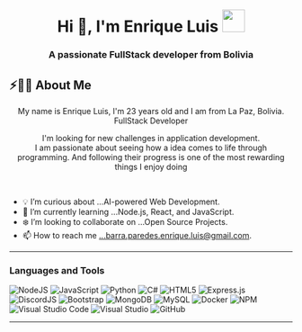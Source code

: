 <h1 align="center">Hi 👋, I'm Enrique Luis <img height="40" src="https://emoji.gg/assets/emoji/7333-parrotdance.gif"></h1>
<h3 align="center">A passionate FullStack developer from Bolivia</h3>

## ⚡🙋‍♂️ About Me

<p align="center" width="150px"> My name is Enrique Luis, I'm 23 years old and I am from La Paz, Bolivia. FullStack Developer</p>
</hr>
<p align="center" width="100px"> I'm looking for new challenges in application development. <br />I am passionate about seeing how a idea comes to life through programming. And following their progress is one of the most rewarding things I enjoy doing</p>



</br>

- 💡 I’m curious about ...AI-powered Web Development.
- 📖 I’m currently learning ...Node.js, React, and JavaScript.
- ❄️ I’m looking to collaborate on ...Open Source Projects.
- 📫 How to reach me ...barra.paredes.enrique.luis@gmail.com.

<hr>

### Languages and Tools  
![NodeJS](https://img.shields.io/badge/node.js-%2343853D.svg?style=for-the-badge&logo=node.js&logoColor=white) ![JavaScript](https://img.shields.io/badge/javascript-%23323330.svg?style=for-the-badge&logo=javascript&logoColor=%23F7DF1E) ![Python](https://img.shields.io/badge/python-%2314354C.svg?style=for-the-badge&logo=python&logoColor=white) ![C#](https://img.shields.io/badge/c%23-%23239120.svg?style=for-the-badge&logo=c-sharp&logoColor=white) ![HTML5](https://img.shields.io/badge/html5-%23E34F26.svg?style=for-the-badge&logo=html5&logoColor=white) ![Express.js](https://img.shields.io/badge/express.js-%23404d59.svg?style=for-the-badge&logo=express&logoColor=%2361DAFB) ![DiscordJS](https://img.shields.io/badge/discord.js-%232C3454.svg?style=for-the-badge&logo=Discord&logoColor=Blue) ![Bootstrap](https://img.shields.io/badge/bootstrap-%23563D7C.svg?style=for-the-badge&logo=bootstrap&logoColor=white) ![MongoDB](https://img.shields.io/badge/MongoDB-%234ea94b.svg?style=for-the-badge&logo=mongodb&logoColor=white) ![MySQL](https://img.shields.io/badge/mysql-%2300f.svg?style=for-the-badge&logo=mysql&logoColor=white) ![Docker](https://img.shields.io/badge/docker-%230db7ed.svg?style=for-the-badge&logo=docker&logoColor=white) ![NPM](https://img.shields.io/badge/NPM-%23000000.svg?style=for-the-badge&logo=npm&logoColor=white) ![Visual Studio Code](https://img.shields.io/badge/VisualStudioCode-0078d7.svg?style=for-the-badge&logo=visual-studio-code&logoColor=white) ![Visual Studio](https://img.shields.io/badge/VisualStudio-5C2D91.svg?style=for-the-badge&logo=visual-studio&logoColor=white) ![GitHub](https://img.shields.io/badge/github-%23121011.svg?style=for-the-badge&logo=github&logoColor=white)
  
-------------------

